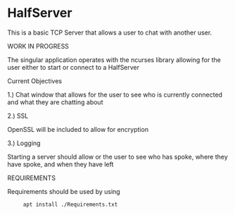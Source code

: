 # HalfServer

This is a basic TCP Server that allows a user to chat with another user.

WORK IN PROGRESS

The singular application operates with the ncurses library allowing for the user either to start or connect to a HalfServer

Current Objectives

1.) Chat window that allows for the user to see who is currently connected and what they are chatting about

2.) SSL

   OpenSSL will be included to allow for encryption
      
3.) Logging

   Starting a server should allow or the user to see who has spoke, where they have spoke, and when they have left
      
REQUIREMENTS
  
Requirements should be used by using 
     
         apt install ./Requirements.txt
